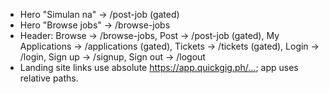 - Hero "Simulan na" → /post-job (gated)
- Hero "Browse jobs" → /browse-jobs
- Header: Browse → /browse-jobs, Post → /post-job (gated), My Applications → /applications (gated), Tickets → /tickets (gated), Login → /login, Sign up → /signup, Sign out → /logout
- Landing site links use absolute https://app.quickgig.ph/…; app uses relative paths.
